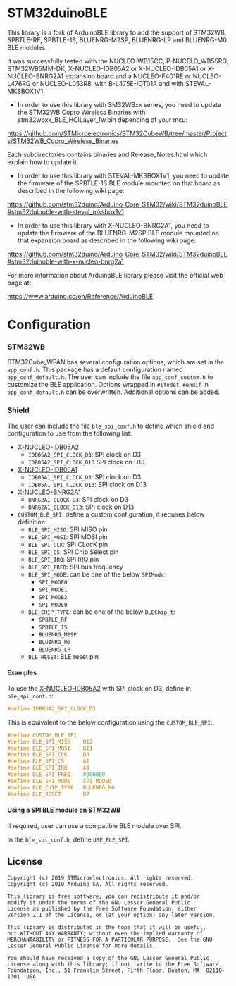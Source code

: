 # STM32duinoBLE

This library is a fork of ArduinoBLE library to add the support of  STM32WB, SPBTLE-RF, SPBTLE-1S, BLUENRG-M2SP, BLUENRG-LP and BLUENRG-M0  BLE modules.

It was successfully tested with the NUCLEO-WB15CC, P-NUCELO_WB55RG, STM32WB5MM-DK, X-NUCLEO-IDB05A2 or
X-NUCLEO-IDB05A1 or X-NUCLEO-BNRG2A1 expansion board and a NUCLEO-F401RE or NUCLEO-L476RG or NUCLEO-L053R8,
with B-L475E-IOT01A and with STEVAL-MKSBOX1V1.

 - In order to use this library with SM32WBxx series, you need to update the STM32WB Copro Wireless Binaries with stm32wbxx_BLE_HCILayer_fw.bin depending of your mcu:

https://github.com/STMicroelectronics/STM32CubeWB/tree/master/Projects/STM32WB_Copro_Wireless_Binaries

  Each subdirectories contains binaries and Release_Notes.html which explain how to update it.

 - In order to use this library with STEVAL-MKSBOX1V1, you need to update the firmware of the SPBTLE-1S BLE module mounted on that board as described in the following wiki page:

https://github.com/stm32duino/Arduino_Core_STM32/wiki/STM32duinoBLE#stm32duinoble-with-steval_mksbox1v1

- In order to use this library with X-NUCLEO-BNRG2A1, you need to update the firmware of the BLUENRG-M2SP BLE module mounted on that expansion board as described in the following wiki page:

https://github.com/stm32duino/Arduino_Core_STM32/wiki/STM32duinoBLE#stm32duinoble-with-x-nucleo-bnrg2a1

For more information about ArduinoBLE library please visit the official web page at:

https://www.arduino.cc/en/Reference/ArduinoBLE

# Configuration

### STM32WB

STM32Cube_WPAN has several configuration options, which are set in the `app_conf.h`.
This package has a default configuration named `app_conf_default.h`.
The user can include the file `app_conf_custom.h` to customize the BLE application.
Options wrapped in `#ifndef`, `#endif` in `app_conf_default.h` can be overwritten.
Additional options can be added.

### Shield

The user can include the file `ble_spi_conf.h` to define which shield and configuration to use from the following list:

 * [X-NUCLEO-IDB05A2](https://www.st.com/en/ecosystems/x-nucleo-idb05a2.html)
    * `IDB05A2_SPI_CLOCK_D3`: SPI clock on D3
    * `IDB05A2_SPI_CLOCK_D13` SPI clock on D13
 * [X-NUCLEO-IDB05A1](https://www.st.com/en/ecosystems/x-nucleo-idb05a1.html)
    * `IDB05A1_SPI_CLOCK_D3`: SPI clock on D3
    * `IDB05A1_SPI_CLOCK_D13`: SPI clock on D13
 * [X-NUCLEO-BNRG2A1](https://www.st.com/en/ecosystems/x-nucleo-bnrg2a1.html)
    * `BNRG2A1_CLOCK_D3`: SPI clock on D3
    * `BNRG2A1_CLOCK_D13`: SPI clock on D13
 * `CUSTOM_BLE_SPI`: define a custom configuration, it requires below definition:
    * `BLE_SPI_MISO`: SPI MISO pin
    * `BLE_SPI_MOSI`: SPI MOSI pin
    * `BLE_SPI_CLK`: SPI CLocK pin
    * `BLE_SPI_CS`: SPI Chip Select pin
    * `BLE_SPI_IRQ`: SPI IRQ pin
    * `BLE_SPI_FREQ`: SPI bus frequency
    * `BLE_SPI_MODE`: can be one of the below `SPIMode`:
      * `SPI_MODE0`
      * `SPI_MODE1`
      * `SPI_MODE2`
      * `SPI_MODE0`
    * `BLE_CHIP_TYPE`: can be one of the below `BLEChip_t`:
      * `SPBTLE_RF`
      * `SPBTLE_1S`
      * `BLUENRG_M2SP`
      * `BLUENRG_M0`
      * `BLUENRG_LP`
    * `BLE_RESET`: BLE reset pin

#### Examples

To use the [X-NUCLEO-IDB05A2](https://www.st.com/en/ecosystems/x-nucleo-idb05a2.html) with SPI clock on D3, define in `ble_spi_conf.h`:
```C
#define IDB05A2_SPI_CLOCK_D3
```
This is equivalent to the below configuration using the `CUSTOM_BLE_SPI`:
```C
#define CUSTOM_BLE_SPI
#define BLE_SPI_MISO    D12
#define BLE_SPI_MOSI    D11
#define BLE_SPI_CLK     D3
#define BLE_SPI_CS      A1
#define BLE_SPI_IRQ     A0
#define BLE_SPI_FREQ    8000000
#define BLE_SPI_MODE    SPI_MODE0
#define BLE_CHIP_TYPE   BLUENRG_M0
#define BLE_RESET       D7
```

#### Using a SPI BLE module on STM32WB

If required, user can use a compatible BLE module over SPI.

In the `ble_spi_conf.h`, define `USE_BLE_SPI`.

## License

```
Copyright (c) 2019 STMicroelectronics. All rights reserved.
Copyright (c) 2019 Arduino SA. All rights reserved.

This library is free software; you can redistribute it and/or
modify it under the terms of the GNU Lesser General Public
License as published by the Free Software Foundation; either
version 2.1 of the License, or (at your option) any later version.

This library is distributed in the hope that it will be useful,
but WITHOUT ANY WARRANTY; without even the implied warranty of
MERCHANTABILITY or FITNESS FOR A PARTICULAR PURPOSE.  See the GNU
Lesser General Public License for more details.

You should have received a copy of the GNU Lesser General Public
License along with this library; if not, write to the Free Software
Foundation, Inc., 51 Franklin Street, Fifth Floor, Boston, MA  02110-1301  USA
```
